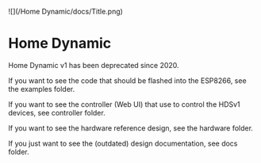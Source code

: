 ![](/Home Dynamic/docs/Title.png)

# Home Dynamic 

Home Dynamic v1 has been deprecated since 2020. 



If you want to see the code that should be flashed into the ESP8266, see the examples folder.



If you want to see the controller (Web UI) that use to control the HDSv1 devices, see controller folder. 



If you want to see the hardware reference design, see the hardware folder.



If you just want to see the (outdated) design documentation, see docs folder.